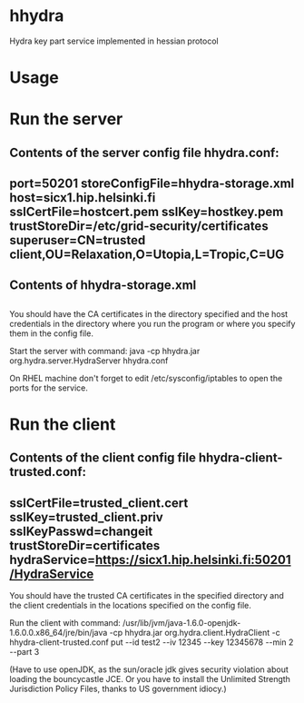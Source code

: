 hhydra
======

Hydra key part service implemented in hessian protocol


Usage
=====

Run the server
==============

Contents of the server config file hhydra.conf:
--------------------
port=50201
storeConfigFile=hhydra-storage.xml
host=sicx1.hip.helsinki.fi
sslCertFile=hostcert.pem
sslKey=hostkey.pem
trustStoreDir=/etc/grid-security/certificates
superuser=CN=trusted client,OU=Relaxation,O=Utopia,L=Tropic,C=UG
--------------------

Contents of hhydra-storage.xml
--------------------
<?xml version="1.0" encoding="UTF-8"?>
<infinispan xmlns:xsi="http://www.w3.org/2001/XMLSchema-instance"
            xmlns="urn:infinispan:config:5.0">
  <global />
  <default />
  <namedCache name="hhydra">
    <loaders shared="false">
      <loader
          class="org.infinispan.loaders.file.FileCacheStore"
          fetchPersistentState="true" ignoreModifications="false"
          purgeOnStartup="false">
        <properties>
          <property name="location" value="hhydra-storage.dat" />
        </properties>
      </loader>
    </loaders>
  </namedCache>
  <namedCache name="hydraUsers">
    <loaders shared="false">
      <loader
          class="org.infinispan.loaders.file.FileCacheStore"
          fetchPersistentState="true" ignoreModifications="false"
          purgeOnStartup="false">
        <properties>
          <property name="location" value="hhydra-storage.dat" />
        </properties>
      </loader>
    </loaders>
  </namedCache>
</infinispan>
--------------------

You should have the CA certificates in the directory specified and the host credentials in the directory where you run the program or where you specify them in the config file.

Start the server with command:
java -cp hhydra.jar org.hydra.server.HydraServer hhydra.conf

On RHEL machine don't forget to edit /etc/sysconfig/iptables to open the ports for the service.


Run the client
==============

Contents of the client config file hhydra-client-trusted.conf:
--------------------
sslCertFile=trusted_client.cert
sslKey=trusted_client.priv
sslKeyPasswd=changeit
trustStoreDir=certificates
hydraService=https://sicx1.hip.helsinki.fi:50201/HydraService
--------------------

You should have the trusted CA certificates in the specified directory and the client credentials in the locations specified on the config file.

Run the client with command:
/usr/lib/jvm/java-1.6.0-openjdk-1.6.0.0.x86_64/jre/bin/java -cp hhydra.jar org.hydra.client.HydraClient -c hhydra-client-trusted.conf put --id test2 --iv 12345 --key 12345678 --min 2 --part 3

(Have to use openJDK, as the sun/oracle jdk gives security violation about loading the bouncycastle JCE. Or you have to install the Unlimited Strength Jurisdiction Policy Files, thanks to US government idiocy.)

